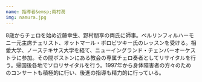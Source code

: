 ```yaml
---
name: 指導者&emsp;南村潤
img: namura.jpg
---
```


8歳からチェロを始め近藤幸生、野村朋享の両氏に師事。ベルリンフィルハーモニー元主席チェリスト、オットマール・ボロビツキー氏のレッスンを受ける。相愛大学、ノーステキサス大学を経て、ニューイングランド・チェンバーオーケストラに参加。その間ボストンにある教会の専属チェロ奏者としてリサイタルを行う。帰国後各地でソロリサイタルを行う。1997年から身体障害者の方々のためのコンサートも積極的に行い、後進の指導も精力的に行っている。
